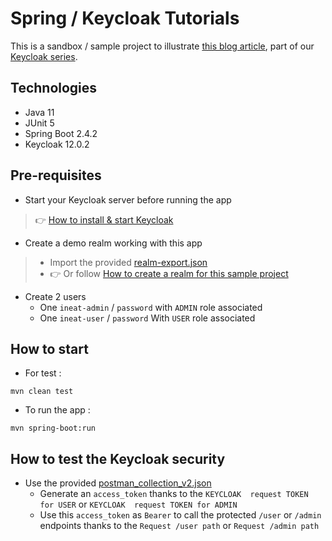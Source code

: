 # Spring / Keycloak Tutorials

This is a sandbox / sample project to illustrate [this blog article](https://blog.ineat-group.com/2017/12/securisez-vos-apis-spring-avec-keycloak-3-utilisation-des-connecteurs-spring-de-keycloak/), part of our [Keycloak series](https://blog.ineat-group.com/tag/keycloak-series/).

## Technologies

* Java 11
* JUnit 5
* Spring Boot 2.4.2
* Keycloak 12.0.2

## Pre-requisites

* Start your Keycloak server before running the app
>  👉 [How to install & start Keycloak](https://blog.ineat-group.com/2017/11/securisez-vos-apis-spring-avec-keycloak-1-installation-de-keycloak/)

* Create a demo realm working with this app

> * Import the provided [realm-export.json](realm-export.json)
> * 👉 Or follow [How to create a realm for this sample project](https://blog.ineat-group.com/2017/11/securisez-vos-apis-spring-avec-keycloak-2-parametrage-dun-domaine-keycloak/)

* Create 2 users
    * One `ineat-admin` / `password`  with `ADMIN` role associated
    * One `ineat-user` / `password` With `USER` role associated

## How to start

* For test :

```shell
mvn clean test
```

* To run the app :

```shell
mvn spring-boot:run
```

## How to test the Keycloak security

* Use the provided [postman_collection_v2.json](postman_collection_v2.json)
    * Generate an `access_token` thanks to the `KEYCLOAK  request TOKEN for USER` or `KEYCLOAK  request TOKEN for ADMIN`
    * Use this `access_token` as `Bearer` to call the protected `/user` or `/admin` endpoints thanks to the `Request /user path` or `Request /admin path`

